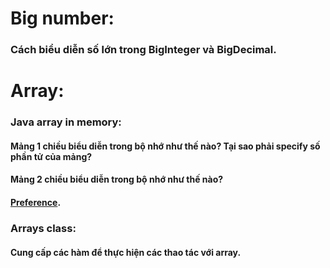 # Big number:
### Cách biểu diễn số lớn trong BigInteger và BigDecimal.
# Array:
### Java array in memory:
#### Mảng 1 chiều biểu diễn trong bộ nhớ như thế nào? Tại sao phải specify số phần tử của mảng?
#### Mảng 2 chiều biểu diễn trong bộ nhớ như thế nào?
#### [Preference](https://www.programcreek.com/2013/04/what-does-a-java-array-look-like-in-memory/).

### Arrays class:
#### Cung cấp các hàm để thực hiện các thao tác với array.
